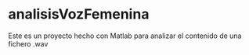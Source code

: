 # analisisVozFemenina
Este es un proyecto hecho con Matlab para analizar el contenido de una fichero .wav
